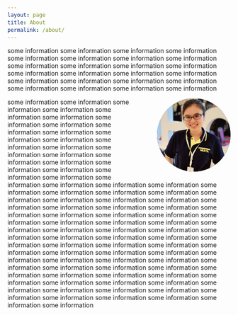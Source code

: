 ```yaml
---
layout: page
title: About
permalink: /about/
---
```


some information some information some information some information some information some information some information some information some information some information some information some information some information some information some information some information some information some information some information some information some information some information some information some information 

<img src = "/images/avt_about.jpg"  style="float: right; max-width: 33%; margin: 0 0 1em 2em; border-radius: 999px">

some information some information some information some information some information some information some information some information some information some information some information some information some information some information some information some information some information some information some information some information some information some information some information some information some information some information some information some information some information some information some information some information some information some information 
some information some information some information some information some information some information some information some information some information some information some information some information some information some information some information some information some information some information some information some information some information some information some information some information some information some information some information some information some information some information some information some information some information some information some information some information some information some information some information some information some information some information some information some information some information some information some information some information some information some information some information some information some information some information 